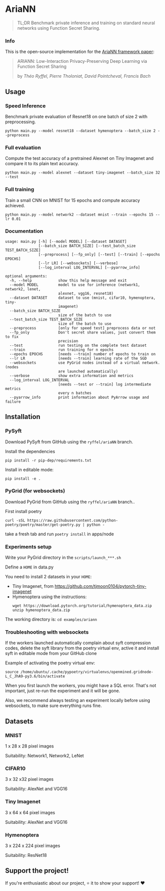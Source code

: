 # AriaNN

> TL;DR Benchmark private inference and training on standard neural networks using Function Secret Sharing.

### Info

This is the open-source implementation for the [AriaNN framework paper](https://arxiv.org/abs/2006.04593):

> ARIANN: Low-Interaction Privacy-Preserving Deep Learning via Function Secret Sharing
>
> by _Théo Ryffel, Pierre Tholoniat, David Pointcheval, Francis Bach_

## Usage

### Speed Inference

Benchmark private evaluation of Resnet18 on one batch of size 2 with preprocessing.

```
python main.py --model resnet18 --dataset hymenoptera --batch_size 2 --preprocess
```

### Full evaluation

Compute the test accuracy of a pretrained Alexnet on Tiny Imagenet and compare it to its plain text accuracy.

```
python main.py --model alexnet --dataset tiny-imagenet --batch_size 32 --test
```

### Full training

Train a small CNN on MNIST for 15 epochs and compute accuracy achieved.

```
python main.py --model network2 --dataset mnist --train --epochs 15 --lr 0.01
```

### Documentation

```
usage: main.py [-h] [--model MODEL] [--dataset DATASET]
               [--batch_size BATCH_SIZE] [--test_batch_size TEST_BATCH_SIZE]
               [--preprocess] [--fp_only] [--test] [--train] [--epochs EPOCHS]
               [--lr LR] [--websockets] [--verbose]
               [--log_interval LOG_INTERVAL] [--pyarrow_info]

optional arguments:
  -h, --help            show this help message and exit
  --model MODEL         model to use for inference (network1, network2, lenet,
                        alexnet, vgg16, resnet18)
  --dataset DATASET     dataset to use (mnist, cifar10, hymenoptera, tiny-
                        imagenet)
  --batch_size BATCH_SIZE
                        size of the batch to use
  --test_batch_size TEST_BATCH_SIZE
                        size of the batch to use
  --preprocess          [only for speed test] preprocess data or not
  --fp_only             Don't secret share values, just convert them to fix
                        precision
  --test                run testing on the complete test dataset
  --train               run training for n epochs
  --epochs EPOCHS       [needs --train] number of epochs to train on
  --lr LR               [needs --train] learning rate of the SGD
  --websockets          use PyGrid nodes instead of a virtual network. (nodes
                        are launched automatically)
  --verbose             show extra information and metrics
  --log_interval LOG_INTERVAL
                        [needs --test or --train] log intermediate metrics
                        every n batches
  --pyarrow_info        print information about PyArrow usage and failure
```

## Installation

### PySyft

Download PySyft from GitHub using the `ryffel/ariaNN` branch.

Install the  dependencies
```
pip install -r pip-dep/requirements.txt
```

Install in editable mode:
```
pip install -e .
```

### PyGrid (for websockets)
Download PyGrid from GitHub using the `ryffel/ariaNN` branch..

First install poetry 
``` 
curl -sSL https://raw.githubusercontent.com/python-poetry/poetry/master/get-poetry.py | python -
```
take a fresh tab and run `poetry install` in apps/node

### Experiments setup

Write your PyGrid directory in the ``scripts/launch_***.sh``

Define a `HOME` in data.py

You need to install 2 datasets in your `HOME`:
- Tiny Imagenet, from https://github.com/tjmoon0104/pytorch-tiny-imagenet
- Hymenoptera using the instructions:
    ```
    wget https://download.pytorch.org/tutorial/hymenoptera_data.zip
    unzip hymenoptera_data.zip
    ```
    
The working directory is: `cd examples/ariann`
    
    
### Troubleshooting with websockets

If the workers launched automatically complain about syft compression codes,
delete the syft library from the poetry virtual env, active it and install syft 
in editable mode from your GitHub clone

Example of activating the poetry virtual env:
```
source /home/ubuntu/.cache/pypoetry/virtualenvs/openmined.gridnode-L_C_JhA9-py3.6/bin/activate
```

When you first launch the workers, you might have a SQL error. That's not important, just re-run the experiment and it will be gone.

Also, we recommend always testing an experiment locally before using websockets, to make sure everything runs fine.

## Datasets

### MNIST

1 x 28 x 28 pixel images

Suitability: Network1, Network2, LeNet

### CIFAR10

3 x 32 x32 pixel images

Suitability: AlexNet and VGG16

### Tiny Imagenet

3 x 64 x 64 pixel images

Suitability: AlexNet and VGG16

### Hymenoptera

3 x 224 x 224 pixel images

Suitability: ResNet18

## Support the project!

If you're enthusiastic about our project, ⭐️ it to show your support! :heart: